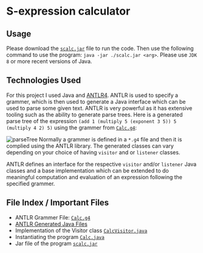 S-expression calculator
=======================

## Usage
Please download the [`scalc.jar`](https://github.com/vedarthv/scalc/blob/9888e74db8abfcc312ad850ad7182bd535f18922/scalc.jar) file to run the code. 
Then use the following command to use the program: `java -jar ./scalc.jar <arg>`. Please use `JDK 8` or more recent versions of Java.

## Technologies Used
For this project I used Java and [ANTLR4](https://www.antlr.org/about.html). ANTLR is used to specify a grammer, which is then used to generate a Java interface which can be used to parse some given text. ANTLR is very powerful as it has extensive tooling such as the ability to generate parse trees. Here is a generated parse tree of the expression `(add 1 (multiply 5 (exponent 3 5)) 5 (multiply 4 2) 5)` using the grammer from [`Calc.g4`](https://github.com/vedarthv/scalc/blob/42d3b257b2cc64839a3e63807823886a1369a89e/src/main/java/com/antlr/Calc.g4):

![parseTree](https://user-images.githubusercontent.com/87582836/213109614-8b36f292-c594-4b5b-8182-e558ac38584c.png)
Normally a grammer is defined in a `*.g4` file and then it is complied using the ANTLR library. The generated classes can vary depending on your choice of having `visitor` and or `listener` classes. 

ANTLR defines an interface for the respective `visitor` and/or `listener` Java classes and a base implementation which can be extended to do meaningful computation and evaluation of an expression following the specified grammer.

## File Index / Important Files
- ANTLR Grammer File: [`Calc.g4`](https://github.com/vedarthv/scalc/blob/42d3b257b2cc64839a3e63807823886a1369a89e/src/main/java/com/antlr/Calc.g4)
- [ANTLR Generated Java Files](https://github.com/vedarthv/scalc/tree/master/src/main/java/com/antlr)
- Implementation of the Visitor class [`CalcVisitor.java`](https://github.com/vedarthv/scalc/blob/42d3b257b2cc64839a3e63807823886a1369a89e/src/main/java/com/calc/CalcVisitor.java)
- Instantiating the program [`Calc.java`](https://github.com/vedarthv/scalc/blob/42d3b257b2cc64839a3e63807823886a1369a89e/src/main/java/com/calc/Calc.java)
- Jar file of the program [`scalc.jar`](https://github.com/vedarthv/scalc/blob/9888e74db8abfcc312ad850ad7182bd535f18922/scalc.jar)
